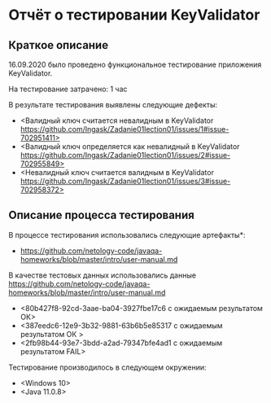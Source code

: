 # Отчёт о тестировании KeyValidator

## Краткое описание

16.09.2020  было проведено функциональное тестирование приложения KeyValidator.

На тестирование затрачено: 1 час

В результате тестирования выявлены следующие дефекты:
* <Валидный ключ считается невалидным в KeyValidator  https://github.com/Ingask/Zadanie01lection01/issues/1#issue-702951411>
* <Валидный ключ определяется как невалидный в KeyValidator  https://github.com/Ingask/Zadanie01lection01/issues/2#issue-702955849>
* <Невалидный ключ считается валидным в KeyValidator https://github.com/Ingask/Zadanie01lection01/issues/3#issue-702958372>

## Описание процесса тестирования

В процессе тестирования использовались следующие артефакты*:
* <https://github.com/netology-code/javaqa-homeworks/blob/master/intro/user-manual.md>

В качестве тестовых данных использовались данные <https://github.com/netology-code/javaqa-homeworks/blob/master/intro/user-manual.md>
* <80b427f8-92cd-3aae-ba04-3927fbe17c6 с ожидаемым результатом ОК>
* <387eedc6-12e9-3b32-9881-63b6b5e85317 с ожидаемым результатом ОК >
* <2fb98b44-93e7-3bdd-a2ad-79347bfe4ad1 с ожидаемым результатом FAIL>

Тестирование производилось в следующем окружении:
* <Windows 10>
* <Java 11.0.8>
